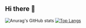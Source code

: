 ## Hi there 👋

<!--
**sdyankova/sdyankova** is a ✨ _special_ ✨ repository because its `README.md` (this file) appears on your GitHub profile.

Here are some ideas to get you started:

- 🔭 I’m currently working on ...
- 🌱 I’m currently learning ...
- 👯 I’m looking to collaborate on ...
- 🤔 I’m looking for help with ...
- 💬 Ask me about ...
- 📫 How to reach me: ...
- 😄 Pronouns: ...
- ⚡ Fun fact: ...
-->

![Anurag's GitHub stats](https://github-readme-stats.vercel.app/api?username=sdyankova&show_icons=true)
[![Top Langs](https://github-readme-stats.vercel.app/api/top-langs/?username=sdyankova&layout=compact)](https://github.com/anuraghazra/github-readme-stats)
